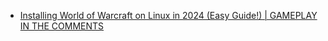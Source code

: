 - [Installing World of Warcraft on Linux in 2024 (Easy Guide!) | GAMEPLAY IN THE COMMENTS](https://youtu.be/NUjQDl1xzGs)

